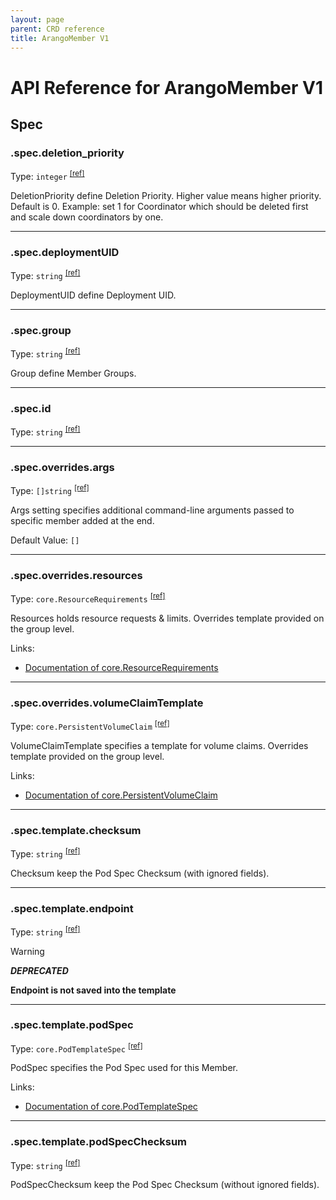 ```yaml
---
layout: page
parent: CRD reference
title: ArangoMember V1
---
```


# API Reference for ArangoMember V1

## Spec

### .spec.deletion_priority

Type: `integer` <sup>[\[ref\]](https://github.com/arangodb/kube-arangodb/blob/1.2.49/pkg/apis/deployment/v1/arango_member_spec.go#L48)</sup>

DeletionPriority define Deletion Priority.
Higher value means higher priority. Default is 0.
Example: set 1 for Coordinator which should be deleted first and scale down coordinators by one.

***

### .spec.deploymentUID

Type: `string` <sup>[\[ref\]](https://github.com/arangodb/kube-arangodb/blob/1.2.49/pkg/apis/deployment/v1/arango_member_spec.go#L37)</sup>

DeploymentUID define Deployment UID.

***

### .spec.group

Type: `string` <sup>[\[ref\]](https://github.com/arangodb/kube-arangodb/blob/1.2.49/pkg/apis/deployment/v1/arango_member_spec.go#L32)</sup>

Group define Member Groups.

***

### .spec.id

Type: `string` <sup>[\[ref\]](https://github.com/arangodb/kube-arangodb/blob/1.2.49/pkg/apis/deployment/v1/arango_member_spec.go#L34)</sup>

***

### .spec.overrides.args

Type: `[]string` <sup>[\[ref\]](https://github.com/arangodb/kube-arangodb/blob/1.2.49/pkg/apis/deployment/v1/arango_member_spec_overrides.go#L43)</sup>

Args setting specifies additional command-line arguments passed to specific member added at the end.

Default Value: `[]`

***

### .spec.overrides.resources

Type: `core.ResourceRequirements` <sup>[\[ref\]](https://github.com/arangodb/kube-arangodb/blob/1.2.49/pkg/apis/deployment/v1/arango_member_spec_overrides.go#L38)</sup>

Resources holds resource requests & limits. Overrides template provided on the group level.

Links:
* [Documentation of core.ResourceRequirements](https://kubernetes.io/docs/reference/generated/kubernetes-api/v1.29/#resourcerequirements-v1-core)

***

### .spec.overrides.volumeClaimTemplate

Type: `core.PersistentVolumeClaim` <sup>[\[ref\]](https://github.com/arangodb/kube-arangodb/blob/1.2.49/pkg/apis/deployment/v1/arango_member_spec_overrides.go#L33)</sup>

VolumeClaimTemplate specifies a template for volume claims. Overrides template provided on the group level.

Links:
* [Documentation of core.PersistentVolumeClaim](https://kubernetes.io/docs/reference/generated/kubernetes-api/v1.29/#persistentvolumeclaim-v1-core)

***

### .spec.template.checksum

Type: `string` <sup>[\[ref\]](https://github.com/arangodb/kube-arangodb/blob/1.2.49/pkg/apis/deployment/v1/arango_member_pod_template.go#L60)</sup>

Checksum keep the Pod Spec Checksum (with ignored fields).

***

### .spec.template.endpoint

Type: `string` <sup>[\[ref\]](https://github.com/arangodb/kube-arangodb/blob/1.2.49/pkg/apis/deployment/v1/arango_member_pod_template.go#L63)</sup>

> [!WARNING]
> ***DEPRECATED***
> 
> **Endpoint is not saved into the template**

***

### .spec.template.podSpec

Type: `core.PodTemplateSpec` <sup>[\[ref\]](https://github.com/arangodb/kube-arangodb/blob/1.2.49/pkg/apis/deployment/v1/arango_member_pod_template.go#L54)</sup>

PodSpec specifies the Pod Spec used for this Member.

Links:
* [Documentation of core.PodTemplateSpec](https://kubernetes.io/docs/reference/generated/kubernetes-api/v1.29/#podtemplatespec-v1-core)

***

### .spec.template.podSpecChecksum

Type: `string` <sup>[\[ref\]](https://github.com/arangodb/kube-arangodb/blob/1.2.49/pkg/apis/deployment/v1/arango_member_pod_template.go#L57)</sup>

PodSpecChecksum keep the Pod Spec Checksum (without ignored fields).

